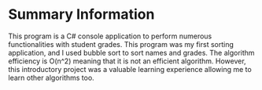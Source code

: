# Summary Information
This program is a C# console application to perform numerous functionalities with student grades. This program was my first sorting application, and I used bubble sort to sort names and grades. The algorithm efficiency is O(n^2) meaning that it is not an efficient algorithm. However, this introductory project was a valuable learning experience allowing me to learn other algorithms too.
